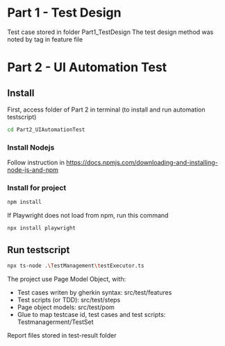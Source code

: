 # Part 1 - Test Design

Test case stored in folder Part1_TestDesign
The test design method was noted by tag in feature file

# Part 2 - UI Automation Test

## Install

First, access folder of Part 2 in terminal (to install and run automation testscript)

```bash
cd Part2_UIAutomationTest
```

### Install Nodejs

Follow instruction in https://docs.npmjs.com/downloading-and-installing-node-js-and-npm

### Install for project

```bash
npm install
```

If Playwright does not load from npm, run this command

```bash
npx install playwright
```

## Run testscript

```bash
npx ts-node .\TestManagement\testExecutor.ts
```

The project use Page Model Object, with:

- Test cases writen by gherkin syntax: src/test/features
- Test scripts (or TDD): src/test/steps
- Page object models: src/test/pom
- Glue to map testcase id, test cases and test scripts: Testmanagerment/TestSet

Report files stored in test-result folder
